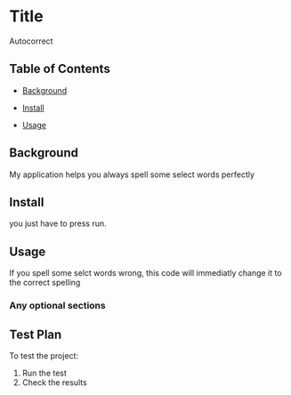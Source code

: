 # Title

Autocorrect

## Table of Contents

- [Background](#background)

- [Install](#install)

- [Usage](#usage)

## Background

My application helps you always spell some select words perfectly

## Install

you just have to press run.

## Usage

If you spell some selct words wrong, this code will immediatly change it to the correct spelling

### Any optional sections

## Test Plan

To test the project:

1. Run the test
2. Check the results
